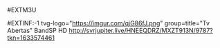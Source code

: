 #EXTM3U

#EXTINF:-1 tvg-logo="https://imgur.com/qjG86fJ.png" group=title="Tv Abertas"
BandSP HD  http://svrjupiter.live/HNEEQDRZ/MXZT913N/9787?tkn=1633574461
